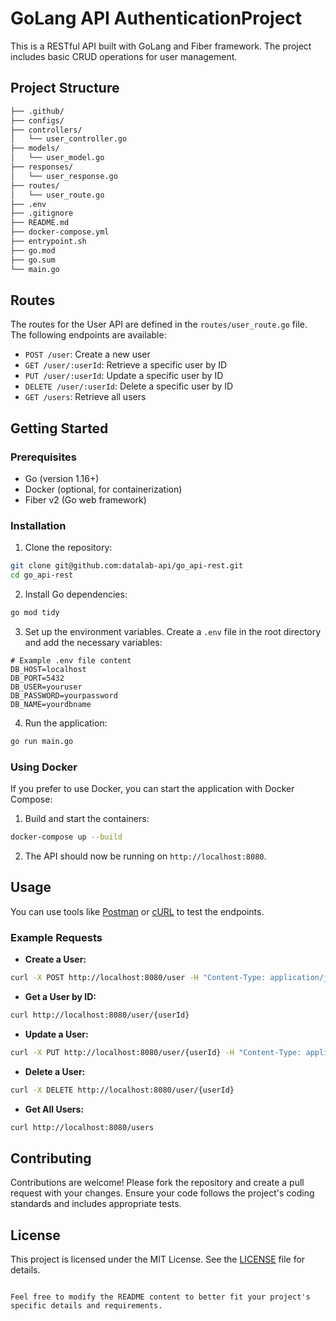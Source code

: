 # GoLang API AuthenticationProject

This is a RESTful API built with GoLang and Fiber framework. The project includes basic CRUD operations for user management.

## Project Structure

```bash
├── .github/
├── configs/
├── controllers/
│   └── user_controller.go
├── models/
│   └── user_model.go
├── responses/
│   └── user_response.go
├── routes/
│   └── user_route.go
├── .env
├── .gitignore
├── README.md
├── docker-compose.yml
├── entrypoint.sh
├── go.mod
├── go.sum
└── main.go
```

## Routes

The routes for the User API are defined in the `routes/user_route.go` file. The following endpoints are available:

- `POST /user`: Create a new user
- `GET /user/:userId`: Retrieve a specific user by ID
- `PUT /user/:userId`: Update a specific user by ID
- `DELETE /user/:userId`: Delete a specific user by ID
- `GET /users`: Retrieve all users

## Getting Started

### Prerequisites

- Go (version 1.16+)
- Docker (optional, for containerization)
- Fiber v2 (Go web framework)

### Installation

1. Clone the repository:

```sh
git clone git@github.com:datalab-api/go_api-rest.git
cd go_api-rest
```

2. Install Go dependencies:

```sh
go mod tidy
```

3. Set up the environment variables. Create a `.env` file in the root directory and add the necessary variables:

```env
# Example .env file content
DB_HOST=localhost
DB_PORT=5432
DB_USER=youruser
DB_PASSWORD=yourpassword
DB_NAME=yourdbname
```

4. Run the application:

```sh
go run main.go
```

### Using Docker

If you prefer to use Docker, you can start the application with Docker Compose:

1. Build and start the containers:

```sh
docker-compose up --build
```

2. The API should now be running on `http://localhost:8080`.

## Usage

You can use tools like [Postman](https://www.postman.com/) or [cURL](https://curl.se/) to test the endpoints.

### Example Requests

- **Create a User:**

```sh
curl -X POST http://localhost:8080/user -H "Content-Type: application/json" -d '{"name":"John Doe", "email":"john.doe@example.com"}'
```

- **Get a User by ID:**

```sh
curl http://localhost:8080/user/{userId}
```

- **Update a User:**

```sh
curl -X PUT http://localhost:8080/user/{userId} -H "Content-Type: application/json" -d '{"name":"Jane Doe"}'
```

- **Delete a User:**

```sh
curl -X DELETE http://localhost:8080/user/{userId}
```

- **Get All Users:**

```sh
curl http://localhost:8080/users
```

## Contributing

Contributions are welcome! Please fork the repository and create a pull request with your changes. Ensure your code follows the project's coding standards and includes appropriate tests.

## License

This project is licensed under the MIT License. See the [LICENSE](LICENSE) file for details.
```

Feel free to modify the README content to better fit your project's specific details and requirements.
